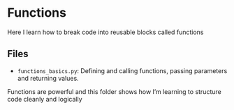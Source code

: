 # Functions

Here I learn how to break code into reusable blocks called functions 

## Files
- `functions_basics.py`: Defining and calling functions, passing parameters and returning values. 

Functions are powerful and this folder shows how I’m learning to structure code cleanly and logically 
